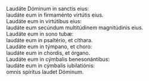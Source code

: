 Laudáte Dóminum in sanctis eius:  
laudáte eum in firmaménto virtútis eius.  
Laudáte eum in virtútibus eius:  
laudáte eum secúndum multitúdinem magnitúdinis eius.  
Laudáte eum in sono tubæ:  
laudáte eum in psaltério, et cíthara.  
Laudáte eum in týmpano, et choro:  
laudáte eum in chordis, et órgano.  
Laudáte eum in cýmbalis benesonántibus:  
laudáte eum in cýmbalis iubilatiónis:  
omnis spíritus laudet Dóminum.
